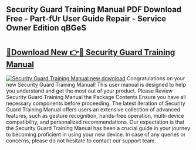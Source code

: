 ## Security Guard Training Manual PDF Download Free - Part-fUr User Guide Repair - Service Owner Edition qBGeS

# <h2><a href="http://bc27633.oget.top/?id=Security+Guard+Training+Manual">🔗Download New 👉🔴 Security Guard Training Manual</a></h2>

[![Security Guard Training Manual new download](https://i.imgur.com/5g1atiW.png)](http://bc27633.oget.top/?id=Security+Guard+Training+Manual)
Congratulations on your new Security Guard Training Manual! This user manual is designed to help you understand and get the most out of your product. Please Review Security Guard Training Manual the Package Contents Ensure you have all necessary components before proceeding. The latest iteration of Security Guard Training Manual offers users an extensive collection of advanced features, such as gesture recognition, hands-free operation, multi-device compatibility, and personalized recommendations. Our expectation is that the Security Guard Training Manual has been a crucial guide in your journey to becoming proficient in using your new device. In case of any queries or concerns, please do not hesitate to contact our support team.

